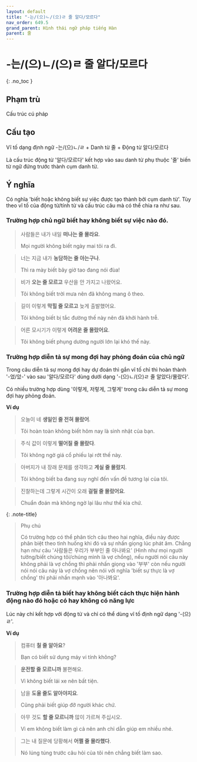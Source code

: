 ```yaml
---
layout: default
title: "-는/(으)ㄴ/(으)ㄹ 줄 알다/모르다"
nav_order: 649.5
grand_parent: Hình thái ngữ pháp tiếng Hàn
parent: 줄
---
```


# -는/(으)ㄴ/(으)ㄹ 줄 알다/모르다
{: .no_toc }

## Phạm trù

Cấu trúc cú pháp

## Cấu tạo

Vĩ tố dạng định ngữ -는/(으)ㄴ/ㄹ + Danh từ 줄 + Động từ 알다/모르다

Là cấu trúc động từ '알다/모르다' kết hợp vào sau danh từ phụ thuộc '줄' biến từ ngữ đứng trước thành cụm danh từ.

## Ý nghĩa

Có nghĩa 'biết hoặc không biết sự việc được tạo thành bởi cụm danh từ'. Tùy theo vĩ tố của động từ/tính từ và cấu trúc câu mà có thể chia ra như sau.

### Trường hợp chủ ngữ biết hay không biết sự việc nào đó.

> 사람들은 내가 내일 **떠나는 줄 몰라요**.
>
> Mọi người không biết ngày mai tôi ra đi.

> 너는 지금 내가 **농담하는 줄 아는구나**.
>
> Thì ra mày biết bây giờ tao đang nói đùa!

> 비가 **오는 줄 모르고** 우산을 안 가지고 나왔어요.
>
> Tôi không biết trời mưa nên đã không mang ô theo.

> 길이 이렇게 **막힐 줄 모르고** 늦게 출발했어요.
>
> Tôi không biết bị tắc đường thế này nên đã khởi hành trễ.

> 어른 모시기가 이렇게 **어려운 줄 몰랐어요**.
>
> Tôi không biết phụng dường người lớn lại khó thế này.

### Trường hợp diễn tả sự mong đợi hay phỏng đoán của chủ ngữ

Trong câu diễn tả sự mong đợi hay dự đoán thì gắn vĩ tố chỉ thì hoàn thành '-었/았-' vào sau '알다/모르다' dùng dưới dạng '-(으)ㄴ/(으)ㄹ 줄 알았다/몰랐다'.

Có nhiều trường hợp dùng '이렇게, 저렇게, 그렇게' trong câu diễn tả sự mong đợi hay phỏng đoán.

**Ví dụ**

> 오늘이 네 **생일인 줄 전혀 몰랐어**.
>
> Tôi hoàn toàn không biết hôm nay là sinh nhật của bạn.

> 주식 값이 이렇게 **떨어질 줄 몰랐다**.
>
> Tôi không ngờ giá cổ phiếu lại rớt thế này.

> 아버지가 내 장래 문제를 생각하고 **계실 줄 몰랐지**.
>
> Tôi không biết ba đang suy nghĩ đến vấn đề tương lại của tôi.

> 진찰하는데 그렇게 시간이 오래 **걸릴 줄 몰랐어요**.
>
> Chuẩn đoán mà không ngờ lại lâu như thế kia chứ.

{: .note-title}
> Phụ chú
>
> Có trường hợp có thể phân tích câu theo hai nghĩa, điều này được phân biệt theo tình huống khi đó và sự nhấn giọng lúc phát âm. Chẳng hạn như câu '사람들은 우리가 부부인 줄 아나봐요' (Hình như mọi người tưởng/biết chúng tôi/chúng mình là vợ chồng), nếu người nói câu này không phải là vợ chồng thì phải nhấn giọng vào '부부' còn nếu người nói nói câu này là vợ chồng nên nói với nghĩa 'biết sự thực là vợ chồng' thì phải nhấn mạnh vào '아나봐요'.

### Trường hợp diễn tả biết hay không biết cách thực hiện hành động nào đó hoặc có hay không có năng lực

Lúc này chỉ kết hợp với động từ và chỉ có thể dùng vĩ tố định ngữ dạng '-(으)ㄹ'.

**Ví dụ**

> 컴퓨터 **칠 줄 알아요**?
>
> Bạn có biết sử dụng máy vi tính không?

> **운전할 줄 모르니까** 불편해요.
>
> Vì không biết lái xe nên bất tiện.

> 남을 **도울 줄도 알아야지요**.
>
> Cũng phải biết giúp đỡ người khác chứ.

> 아무 것도 **할 줄 모르니까** 많이 가르쳐 주십시오.
>
> Vì em không biết làm gì cả nên anh chỉ dẫn giúp em nhiều nhé.

> 그는 내 질문에 당황해서 **어쩔 줄 몰라했다**.
>
> Nó lúng túng trước câu hỏi của tôi nên chẳng biết làm sao.

>
>
>